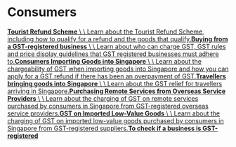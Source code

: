 # Consumers

[**Tourist Refund Scheme** \\
\\
Learn about the Tourist Refund Scheme, including how to qualify for a refund and the goods that qualify.](https://www.iras.gov.sg/taxes/goods-services-tax-(gst)/consumers/tourist-refund-scheme)[**Buying from a GST-registered business** \\
\\
Learn about who can charge GST, GST rules and price display guidelines that GST registered businesses must adhere to.](https://www.iras.gov.sg/taxes/goods-services-tax-(gst)/consumers/buying-from-a-gst-registered-business)[**Consumers Importing Goods into Singapore** \\
\\
Learn about the chargeability of GST when importing goods into Singapore and how you can apply for a GST refund if there has been an overpayment of GST.](https://www.iras.gov.sg/taxes/goods-services-tax-(gst)/consumers/consumers-importing-goods-into-singapore)[**Travellers bringing goods into Singapore** \\
\\
Learn about the GST relief for travellers arriving in Singapore.](https://www.iras.gov.sg/taxes/goods-services-tax-(gst)/consumers/travellers-bringing-goods-into-singapore)[**Purchasing Remote Services from Overseas Service Providers** \\
\\
Learn about the charging of GST on remote services purchased by consumers in Singapore from GST-registered overseas service providers.](https://www.iras.gov.sg/taxes/goods-services-tax-(gst)/consumers/purchasing-remote-services-from-overseas-service-providers)[**GST on Imported Low-Value Goods** \\
\\
Learn about the charging of GST on imported low-value goods purchased by consumers in Singapore from GST-registered suppliers.](https://www.iras.gov.sg/taxes/goods-services-tax-(gst)/consumers/gst-on-imported-low-value-goods)[**To check if a business is GST-registered**](https://mytax.iras.gov.sg/ESVWeb/default.aspx?target=GSTListingSearch)